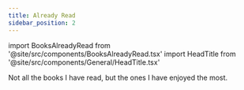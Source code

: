 ```yaml
---
title: Already Read
sidebar_position: 2
---
```


import BooksAlreadyRead from '@site/src/components/BooksAlreadyRead.tsx'
import HeadTitle from '@site/src/components/General/HeadTitle.tsx'

<HeadTitle title="Books Already Read | Didier" />

Not all the books I have read, but the ones I have enjoyed the most.

<BooksAlreadyRead />
